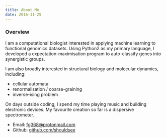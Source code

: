 ```yaml
---
title: About Me
date: 2016-11-25
---
```


### Overview

I am a computational biologist interested in applying machine learning to functional genomics datasets. Using Python2 as my primary language, I developed a expectation-maximisation program to auto-classify genes into synergistic groups.

I am also broadly interested in structural biology and molecular dynamics, including:

- cellular automata
- renormalisation / coarse-graining
- inverse-ising problem

On days outside coding, I spend my time playing music and building electronic devices. My favourite creation so far is a dispersive spectrometer.

- Email: fg368@protonmail.com
- Github: [github.com/shouldsee](http://github.com/shouldsee)

<!--more-->
